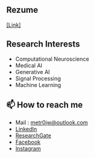 Rezume
-
[[Link]](https://github.com/metr0jw/metr0jw/blob/master/Rezume_Jiwoon.pdf)

Research Interests
-
- Computational Neuroscience
- Medical AI
- Generative AI
- Signal Processing
- Machine Learning

📫 How to reach me
-
- Mail : <metr0jw@outlook.com>
- [LinkedIn](https://www.linkedin.com/in/metr0jw/)
- [ResearchGate](https://www.researchgate.net/profile/Jiwoon-Lee-3)
- [Facebook](https://www.facebook.com/metr0jw)
- [Instagram](https://www.instagram.com/laz_y_w00n/)

  
 
<!--
**metr0jw/metr0jw** is a ✨ _special_ ✨ repository because its `README.md` (this file) appears on your GitHub profile.

Here are some ideas to get you started:

- 🔭 I’m currently working on ...
- 🌱 I’m currently learning ...
- 👯 I’m looking to collaborate on ...
- 🤔 I’m looking for help with ...
- 💬 Ask me about ...
- 📫 How to reach me: ...
- 😄 Pronouns: ...
- ⚡ Fun fact: ...
-->
